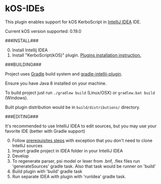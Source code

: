 # kOS-IDEs
This plugin enables support for kOS KerboScript in [IntelliJ IDEA](https://www.jetbrains.com/idea/) IDE.

Current kOS version supported: 0.19.0

###INSTALL###

0. Install Intellij IDEA
1. Install "KerboScript(kOS)" plugin. [Plugins installation instruction.](
https://www.jetbrains.com/idea/help/installing-updating-and-uninstalling-repository-plugins.html)

###BUILDING###

Project uses [Gradle](https://gradle.org/) build system and [gradle-intellij-plugin](https://github.com/jetbrains/gradle-intellij-plugin).

Ensure you have Java 8 installed on your machine.

To build project just run `./gradlew build` (Linux/OSX) or `gradlew.bat build` (Windows).

Built plugin distribution would be in `build/distributions/` directory.

###EDITING###

It's recommended to use IntelliJ IDEA to edit sources, but you may use your favorite IDE (better with Gradle support)

0. Follow [prerequisites steps](
http://www.jetbrains.org/intellij/sdk/docs/tutorials/custom_language_support/prerequisites.html)
with exception that you don't need to clone IntelliJ sources
1. Import gradle project in IDEA folder in your IntelliJ IDEA
2. Develop
3. To regenerate parser, psi model or lexer from .bnf, .flex files
 run 'generateSources' gradle task. Also that task would be runner on 'build'
4. Build plugin with 'build' gradle task
5. Run separate IDEA with plugin with 'runIdea' gradle task.
